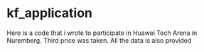 # kf_application

Here is a code that i wrote to participate in Huawei Tech Arena in Nuremberg. Third price was taken. All the data is also provided 
